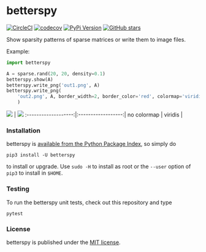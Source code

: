 # betterspy

[![CircleCI](https://img.shields.io/circleci/project/github/nschloe/betterspy/master.svg)](https://circleci.com/gh/nschloe/betterspy)
[![codecov](https://img.shields.io/codecov/c/github/nschloe/betterspy.svg)](https://codecov.io/gh/nschloe/betterspy)
[![PyPi Version](https://img.shields.io/pypi/v/betterspy.svg)](https://pypi.org/project/betterspy)
[![GitHub stars](https://img.shields.io/github/stars/nschloe/betterspy.svg?logo=github&label=Stars&logoColor=white)](https://github.com/nschloe/betterspy)

Show sparsity patterns of sparse matrices or write them to image files.

Example:
```python
import betterspy

A = sparse.rand(20, 20, density=0.1)
betterspy.show(A)
betterspy.write_png('out1.png', A)
betterspy.write_png(
    'out2.png', A, border_width=2, border_color='red', colormap='viridis'
    )
```

<img src="https://nschloe.github.io/betterspy/plain.png"> |
<img src="https://nschloe.github.io/betterspy/viridis.png">
:-------------------:|:------------------:|
no colormap          |  viridis           |


### Installation

betterspy is [available from the Python Package
Index](https://pypi.org/project/betterspy/), so simply do
```
pip3 install -U betterspy
```
to install or upgrade. Use `sudo -H` to install as root or the `--user` option
of `pip3` to install in `$HOME`.


### Testing

To run the betterspy unit tests, check out this repository and type
```
pytest
```

### License

betterspy is published under the [MIT license](https://en.wikipedia.org/wiki/MIT_License).
